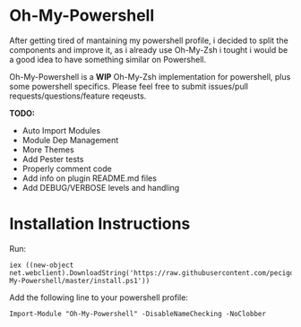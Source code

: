 # Oh-My-Powershell
After getting tired of mantaining my powershell profile, i decided to split the components and improve it, as i already use Oh-My-Zsh i tought i would be a good idea to have something similar on Powershell.

Oh-My-Powershell is a **WIP** Oh-My-Zsh implementation for powershell, plus some powershell specifics.
Please feel free to submit issues/pull requests/questions/feature reqeusts.

**TODO:**
* Auto Import Modules
* Module Dep Management
* More Themes
* Add Pester tests
* Properly comment code
* Add info on plugin README.md files
* Add DEBUG/VERBOSE levels and handling

# Installation Instructions

Run:
```
iex ((new-object net.webclient).DownloadString('https://raw.githubusercontent.com/pecigonzalo/Oh-My-Powershell/master/install.ps1'))
```

Add the following line to your powershell profile:
```
Import-Module "Oh-My-Powershell" -DisableNameChecking -NoClobber
```

